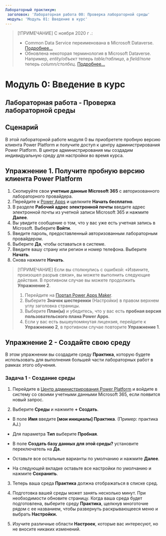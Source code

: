 ```yaml
---
Лабораторный практикум:
 заголовок: 'Лабораторная работа 00: Проверка лабораторной среды'
 модуль: 'Модуль 01: Введение в курс'
---
```



> [!ПРИМЕЧАНИЕ]
> С ноября 2020 г .:
> - Common Data Service переименована в Microsoft Dataverse. [Подробнее…](https://aka.ms/PAuAppBlog)
> - Обновлена некоторая терминология в Microsoft Dataverse. Например, *entity/объект* теперь *table/таблица*, а *field/поле* теперь *column/столбец*. [Подробнее…](https://go.microsoft.com/fwlink/?linkid=2147247)
>


Модуль 0: Введение в курс
=================================

## Лабораторная работа - Проверка лабораторной среды

Сценарий
--------

В этой лабораторной работе модуля 0 вы приобретете пробную версию клиента Power Platform и получите доступ к центру администрирования Power Platform. В центре администрирования мы создадим индивидуальную среду для настройки во время курса.

Упражнение 1. Получите пробную версию клиента Power Platform 
------------------------------------------

1. Скопируйте свои **учетные данные Microsoft 365** с авторизованного лабораторного провайдера.
2. Перейдите к [Power Apps](https://.<Powerapps.microsoft.com) и щелкните **Начать бесплатно**.
3. В разделе **Рабочий адрес электронной почты** введите адрес электронной почты из учетной записи Microsoft 365 и нажмите **Далее**.
4. Вы увидите сообщение о том, что у вас уже есть учетная запись в Microsoft. Выберите **Войти**.
5. Введите пароль, предоставленный авторизованным лабораторным провайдером. 
6. Выберите **Да**, чтобы оставаться в системе.
7. Введите вашу страну или регион и номер телефона. Выберите **Начать**.
8. Снова нажмите **Начать**.

> [!ПРИМЕЧАНИЕ]
> Если вы столкнулись с ошибкой: «Извините, произошел разрыв связи», вы можете выполнить следующие действия. В противном случае вы можете продолжить **Упражнение 2**.
>
> 1. Перейдите на [Портал Power Apps Maker](https://make.powerapps.com).
> 2. Выберите **Значок шестеренки** (Настройки) в правом верхнем углу заголовка страницы.
> 3. Выберите **План(ы)** и убедитесь, что у вас есть **пробная версия пользовательского плана Power Apps**.
> 4. Если у вас есть вышеупомянутая лицензия, перейдите к **Упражнению 2**, в противном случае повторите **Упражнение 1**.

Упражнение 2 - Создайте свою среду 
------------------------------------------

В этом упражнении вы создадите среду **Практика**, которую будете использовать для выполнения большей части лабораторных работ в рамках этого обучения.

### Задача 1 - Создание среды

1. Перейдите в [Центр администрирования Power Platform](https://admin.Powerplatform.microsoft.com) и войдите в систему со своими учетными данными Microsoft 365, если появится новый запрос.

2. Выберите **Среды** и нажмите **+ Создать**.

- В поле **Имя** введите **[мои инициалы] Практика**. (Пример: практика AJ.)
 
 - Для параметра **Тип** выберите **Пробная**.
 
 - В поле **Создать базу данных для этой среды?** установите переключатель на **Да**.
 
 - Оставьте все остальные варианты по умолчанию и нажмите **Далее**.

 - На следующей вкладке оставьте все настройки по умолчанию и нажмите **Сохранить**.

3. Теперь ваша среда **Практика** должна отображаться в списке сред. 

4. Подготовка вашей среды может занять несколько минут. При необходимости обновите страницу. Когда ваша среда будет подготовлена, выберите среду **Практика**, щелкнув многоточие рядом с ее названием, чтобы развернуть раскрывающееся меню и выбрать **Настройки.**

5. Изучите различные области **Настроек**, которые вас интересуют, но не вносите никаких изменений.
